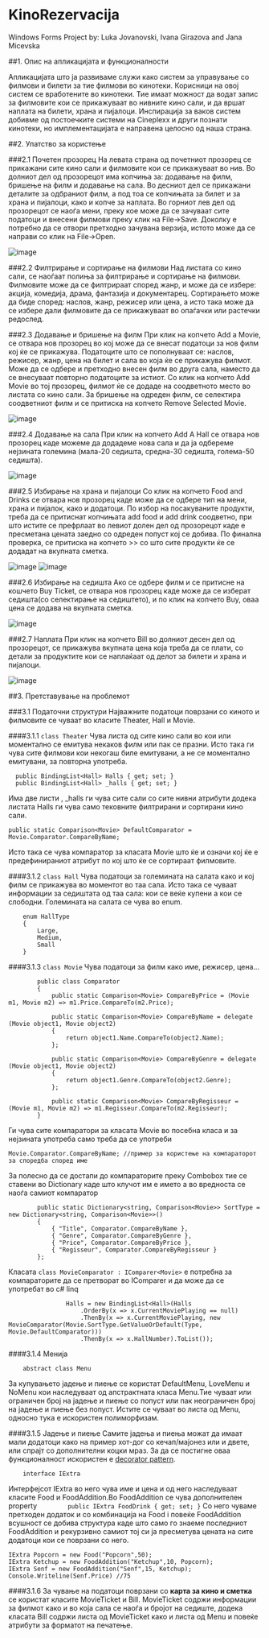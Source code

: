 # KinoRezervacija
Windows Forms Project by: Luka Jovanovski, Ivana Girazova and Jana Micevska

##1. Опис на апликацијата и функционалности

Апликацијата што ја развиваме служи како систем за управување со филмови и билети за тие филмови во кинотеки. 
Корисници на овој систем се вработените во кинотеки. 
Тие имаат можност да водат запис за филмовите кои се прикажуваат во нивните кино сали, и да вршат наплата на билети, храна и пијалоци.
Инспирација за ваков систем  добивме од постоечките системи на Cineplexx и други познати кинотеки, но имплементацијата е направена целосно од наша страна.

##2. Упатство за користењe

###2.1 Почетен прозорец
На левата страна од почетниот прозорец се прикажани сите кино сали и филмовите кои се прикажуваат во нив. 
Во долниот дел од прозорецот има копчиња за: додавање на филм, бришење на филм и додавање на сала. 
Во десниот дел се прикажани деталите за одбраниот филм, а под тоа се копчињата за билет и за храна и пијалоци, како и копче за наплата. 
Во горниот лев дел од прозорецот се наоѓа мени, преку кое може да се зачуваат сите податоци и внесени филмови преку клик на File->Save. 
Доколку е потребно да се отвори претходно зачувана верзија, истото може да се направи со клик на File->Open.

![image](https://user-images.githubusercontent.com/88928070/131256029-1b1a6309-5e13-4420-b816-4513fdeb743f.png)

###2.2 Филтрирање и сортирање на филмови
Над листата со кино сали, се наоѓаат полиња за филтрирање и сортирање на филмови. 
Филмовите може да се филтрираат според жанр, и може да се избере: акција, комедија, драма, фантазија и документарец. 
Сортирањето може да биде според: наслов, жанр, режисер или цена, а исто така може да се избере дали филмовите да се прикажуваат во опаѓачки или растечки редослед.

###2.3 Додавање и бришење на филм
При клик на копчето Add a Movie, се отвара нов прозорец во кој може да се внесат податоци за нов филм кој ќе се прикажува.
Податоците што се пополнуваат се: наслов, режисер, жанр, цена на билет и сала во која ќе се прикажува филмот. 
Може да се одбере и претходно внесен филм во друга сала, наместо да се внесуваат повторно податоците за истиот.
Со клик на копчето Add Movie во тој прозорец, филмот ќе се додаде на соодветното место во листата со кино сали. 
За бришење на одреден филм, се селектира соодветниот филм и се притиска на копчето Remove Selected Movie.

![image](https://user-images.githubusercontent.com/88928070/131256180-6b194210-1c65-434d-892b-5364f00c9af1.png)

###2.4 Додавање на сала
При клик на копчето Add A Hall се отвара нов прозорец каде можеме да додадеме нова сала и да ја одбереме нејзината големина 
(мала-20 седишта, средна-30 седишта, голема-50 седишта).

![image](https://user-images.githubusercontent.com/88928070/131256240-8588ff12-2302-4bf9-91df-9d535e5a6ddd.png)

###2.5 Избирање на храна и пијалоци
Со клик на копчето Food and Drinks се отвара нов прозорец каде може да се одбере тип на мени, храна и пијалок, како и додатоци. 
По избор на посакуваните продукти, треба да се притиснат копчињата add food и add drink соодветно, 
при што истите се префрлаат во левиот долен дел од прозорецот каде е пресметана цената заедно со одреден попуст кој се добива. 
По финална проверка, се притиска на копчето >> со што сите продукти ќе се додадат на вкупната сметка. 

![image](https://user-images.githubusercontent.com/88928070/131256331-6fccfd42-20f0-4924-b02d-8c42c5b1caa9.png)
![image](https://user-images.githubusercontent.com/88928070/131256339-4a38544e-11e6-4a16-8595-f9e5f4788dd1.png)

###2.6 Избирање на седишта
Ако се одбере филм и се притисне на кошчето Buy Ticket, се отвара нов прозорец каде може да се изберат седишта(со селектирање на седиштето), 
и по клик на копчето Buy, оваа цена се додава на вкупната сметка.

![image](https://user-images.githubusercontent.com/88928070/131256400-caccc6d2-f20c-4e1c-8201-8a86697965e3.png)

###2.7 Наплата
При клик на копчето Bill во долниот десен дел од прозорецот, се прикажува вкупната цена која треба да се плати, 
со детали за продуктите кои се наплаќаат од делот за билети и храна и пијалоци.

![image](https://user-images.githubusercontent.com/88928070/131256461-d3008a5c-010c-44e0-9797-85ea02cb1530.png)

##3. Претставување на проблемот

###3.1 Податочни структури
Најважните податоци поврзани со киното и филмовите се чуваат во класите Theater, Hall и Movie.

####3.1.1
```class Theater```
Чува листа од сите кино сали во кои или моментално се емитува некаков филм или пак се празни. Исто така ги чува сите филмови кои некогаш биле емитувани, а не се моментално емитувани, за повторна употреба.

```
  public BindingList<Hall> Halls { get; set; }
  public BindingList<Hall> _halls { get; set; }
  ```
  Има две листи , _halls ги чува сите сали со сите нивни атрибути додека листата Halls ги чува само тековните филтрирани и сортирани кино сали.
  
  ```
  public static Comparison<Movie> DefaultComparator = Movie.Comparator.CompareByName;
  ```
  Исто така се чува компаратор за класата Movie што ќе и означи кој ќе е прeдефинираниот атрибут по кој што ќе се сортираат филмовите.  

####3.1.2
```class Hall```
Чува податоци за големината на салата како и кој филм се прикажува во моментот во таа сала. Исто така се чуваат информации за седиштата од таа сала: кои се веќе купени а кои се слободни.
Големината на салата се чува во enum.
```
    enum HallType
    {
        Large,
        Medium,
        Small
    }
```
####3.1.3
```class Movie```
Чува податоци за филм како име, режисер, цена...

```
        public class Comparator
        {
            public static Comparison<Movie> CompareByPrice = (Movie m1, Movie m2) => m1.Price.CompareTo(m2.Price);

            public static Comparison<Movie> CompareByName = delegate (Movie object1, Movie object2)
            {
                return object1.Name.CompareTo(object2.Name);
            };

            public static Comparison<Movie> CompareByGenre = delegate (Movie object1, Movie object2)
            {
                return object1.Genre.CompareTo(object2.Genre);
            };

            public static Comparison<Movie> CompareByRegisseur = (Movie m1, Movie m2) => m1.Regisseur.CompareTo(m2.Regisseur);
        }
```
Ги чува сите компаратори за класата Movie во посебна класа и за нејзината употреба само треба да се употреби 
```
Movie.Comparator.CompareByName; //пример за користење на компараторот за споредба според име
```
За полесно да се достапи до компараторите преку Combobox тие се ставени во Dictionary каде што клучот им е името а во вредноста се наоѓа самиот компаратор
```
        public static Dictionary<string, Comparison<Movie>> SortType = new Dictionary<string, Comparison<Movie>>()
        {
            { "Title", Comparator.CompareByName },
            { "Genre", Comparator.CompareByGenre },
            { "Price", Comparator.CompareByPrice },
            { "Regisseur", Comparator.CompareByRegisseur }
        };
```
Класата ```class MovieComparator : IComparer<Movie>``` е потребна за компараторите да се претворат во IComparer и да може да се употребат во c# linq
```
                Halls = new BindingList<Hall>(Halls
                    .OrderBy(x => x.CurrentMoviePlaying == null)
                    .ThenBy(x => x.CurrentMoviePlaying, new MovieComparator(Movie.SortType.GetValueOrDefault(Type, Movie.DefaultComparator)))
                    .ThenBy(x => x.HallNumber).ToList());
```


####3.1.4 Менија
```
    abstract class Menu
```
За купувањето јадење и пиење се користат DefaultMenu, LoveMenu и NoMenu кои наследуваат од апстрактната класа Menu.Тие чуваат или ограничен број на јадење и пиење со попуст или  пак неограничен број на јадење и пиење без попуст. Истите се чуваат во листа од Menu, односно тука е искористен полиморфизам.

####3.1.5 Јадење и пиење
Самите јадења и пиења можат да имаат мали додатоци како на пример хот-дог со кечап/мајонез или и двете, или спрајт со дополнителни коцки мраз. За да се постигне оваа функционалност искористен е [decorator pattern](https://en.wikipedia.org/wiki/Decorator_pattern).

```
    interface IExtra
```
Интерфејсот IExtra во него чува име и цена и од него наследуваат класите Food и FoodAddition.Во FoodAddition се чува дополнителен property
```        public IExtra FoodDrink { get; set; }```
Со него чуваме претходен додаток и со комбинација на Food i повеќе FoodAddition всушност се добива структура каде што само го знаеме последниот FoodAddition и рекурзивно самиот тој си ја пресметува цената на сите додатоци кои се поврзани со него.

```
IExtra Popcorn = new Food("Popcorn",50);
IExtra Ketchup = new FoodAddition("Ketchup",10, Popcorn);
IExtra Senf = new FoodAddition("Senf",15, Ketchup);
Console.Writeline(Senf.Price) //75
```

####3.1.6
За чување на податоци поврзани со **карта за кино и сметка** се користат класите MovieTicket и Bill. MovieTicket содржи информации за филмот како и во која сала се наоѓа и бројот на седиште, додека класата Bill содржи листа од MovieTicket како и листа од Menu и повеќе атрибути за форматот на печатење.
